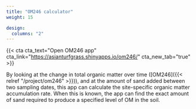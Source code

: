 ```yaml
---
title: "OM246 calculator"
weight: 15

design:
  columns: "2"
---
```


{{< cta cta_text="Open OM246 app" cta_link="https://asianturfgrass.shinyapps.io/om246/" cta_new_tab="true" >}}

By looking at the change in total organic matter over time ([OM246]({{< relref "/project/om246" >}})), and at the amount of sand added between two sampling dates, this app can calculate the site-specific organic matter accumulation rate. When this is known, the app can find the exact amount of sand required to produce a specified level of OM in the soil. 
